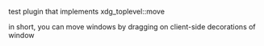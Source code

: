 test plugin that implements xdg_toplevel::move

in short, you can move windows by dragging on client-side decorations of window
